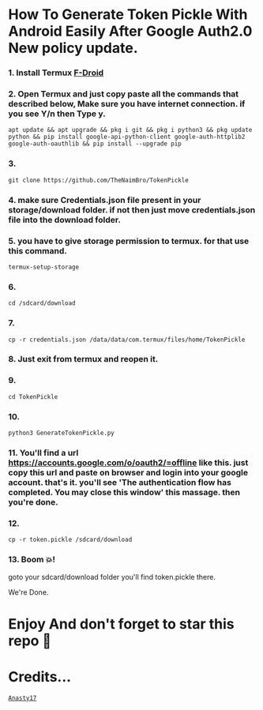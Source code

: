 # How To Generate Token Pickle With Android Easily After Google Auth2.0 New policy update.
### 1. Install Termux [F-Droid](https://f-droid.org/en/packages/com.termux/)
### 2. Open Termux and just copy paste all the commands that described below, Make sure you have internet connection. if you see Y/n then Type y.
```
apt update && apt upgrade && pkg i git && pkg i python3 && pkg update python && pip install google-api-python-client google-auth-httplib2 google-auth-oauthlib && pip install --upgrade pip
```
### 3.
```
git clone https://github.com/TheNaimBro/TokenPickle
```
### 4. make sure Credentials.json file present in your storage/download folder. if not then just move credentials.json file into the download folder.
### 5. you have to give storage permission to termux. for that use this command.
```
termux-setup-storage
```
### 6. 
```
cd /sdcard/download
```
### 7. 
```
cp -r credentials.json /data/data/com.termux/files/home/TokenPickle
```
### 8. Just exit from termux and reopen it.
### 9.
```
cd TokenPickle
```
### 10. 
```
python3 GenerateTokenPickle.py
```
### 11. You'll find a url https://accounts.google.com/o/oauth2/=offline like this. just copy this url and paste on browser and login into your google account. that's it. you'll see 'The authentication flow has completed. You may close this window' this massage. then you're done.
### 12. 
```
cp -r token.pickle /sdcard/download
```
### 13. Boom 💥! 
goto your sdcard/download folder you'll find token.pickle there.

We're Done.
# Enjoy And don't forget to star this repo 🙂

# Credits...
[`Anasty17`](https://github.com/anasty17)
